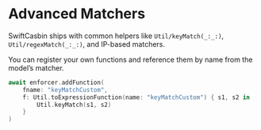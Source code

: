 # Advanced Matchers

SwiftCasbin ships with common helpers like ``Util/keyMatch(_:_:)``, ``Util/regexMatch(_:_:)``, and IP-based matchers.

You can register your own functions and reference them by name from the model’s matcher.

```swift
await enforcer.addFunction(
    fname: "keyMatchCustom",
    f: Util.toExpressionFunction(name: "keyMatchCustom") { s1, s2 in
        Util.keyMatch(s1, s2)
    }
)
```

